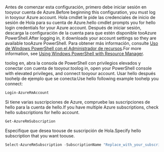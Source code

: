 <span data-ttu-id="d6c7e-101">Antes de comenzar esta configuración, primero debe iniciar sesión en tooyour cuenta de Azure.</span><span class="sxs-lookup"><span data-stu-id="d6c7e-101">Before beginning this configuration, you must log in tooyour Azure account.</span></span> <span data-ttu-id="d6c7e-102">Hola cmdlet le pide las credenciales de inicio de sesión de Hola para su cuenta de Azure.</span><span class="sxs-lookup"><span data-stu-id="d6c7e-102">hello cmdlet prompts you for hello login credentials for your Azure account.</span></span> <span data-ttu-id="d6c7e-103">Después de iniciar sesión, descarga la configuración de la cuenta para que estén disponible tooAzure PowerShell.</span><span class="sxs-lookup"><span data-stu-id="d6c7e-103">After logging in, it downloads your account settings so they are available tooAzure PowerShell.</span></span> <span data-ttu-id="d6c7e-104">Para obtener más información, consulte [Uso de Windows PowerShell con el Administrador de recursos](../articles/powershell-azure-resource-manager.md).</span><span class="sxs-lookup"><span data-stu-id="d6c7e-104">For more information, see [Using Windows PowerShell with Resource Manager](../articles/powershell-azure-resource-manager.md).</span></span>

<span data-ttu-id="d6c7e-105">toolog en, abra la consola de PowerShell con privilegios elevados y conectar con cuenta de tooyour.</span><span class="sxs-lookup"><span data-stu-id="d6c7e-105">toolog in, open your PowerShell console with elevated privileges, and connect tooyour account.</span></span> <span data-ttu-id="d6c7e-106">Usar hello después toohelp de ejemplo que se conecta:</span><span class="sxs-lookup"><span data-stu-id="d6c7e-106">Use hello following example toohelp you connect:</span></span>

```powershell
Login-AzureRmAccount
```

<span data-ttu-id="d6c7e-107">Si tiene varias suscripciones de Azure, compruebe las suscripciones de hello para la cuenta de hello.</span><span class="sxs-lookup"><span data-stu-id="d6c7e-107">If you have multiple Azure subscriptions, check hello subscriptions for hello account.</span></span>

```powershell
Get-AzureRmSubscription
```

<span data-ttu-id="d6c7e-108">Especifique que desea toouse de suscripción de Hola.</span><span class="sxs-lookup"><span data-stu-id="d6c7e-108">Specify hello subscription that you want toouse.</span></span>

```powershell
Select-AzureRmSubscription -SubscriptionName "Replace_with_your_subscription_name"
 ```
